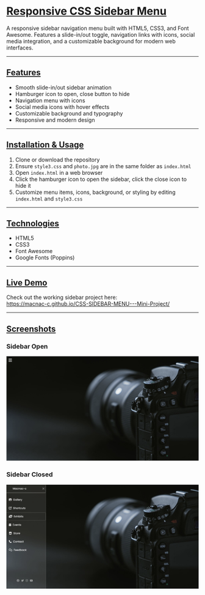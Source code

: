 # <u>Responsive CSS Sidebar Menu</u>

A responsive sidebar navigation menu built with HTML5, CSS3, and Font Awesome. Features a slide-in/out toggle, navigation links with icons, social media integration, and a customizable background for modern web interfaces.

---

## <u>Features</u>
- Smooth slide-in/out sidebar animation  
- Hamburger icon to open, close button to hide  
- Navigation menu with icons  
- Social media icons with hover effects  
- Customizable background and typography  
- Responsive and modern design  

---

## <u>Installation & Usage</u>
1. Clone or download the repository  
2. Ensure `style3.css` and `photo.jpg` are in the same folder as `index.html`  
3. Open `index.html` in a web browser  
4. Click the hamburger icon to open the sidebar, click the close icon to hide it  
5. Customize menu items, icons, background, or styling by editing `index.html` and `style3.css`  

---

## <u>Technologies</u>
- HTML5  
- CSS3  
- Font Awesome  
- Google Fonts (Poppins)
  
---

## <u>Live Demo</u>

Check out the working sidebar project here:  
https://macnac-c.github.io/CSS-SIDEBAR-MENU---Mini-Project/

---

## <u>Screenshots</u>

### Sidebar Open
![Sidebar Open](images/ss1.png)

### Sidebar Closed
![Sidebar Closed](images/SS2.png)
